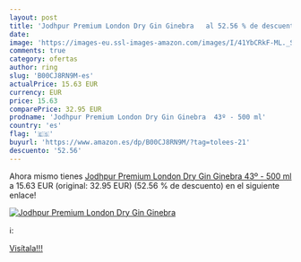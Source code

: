 ```yaml
---
layout: post
title: 'Jodhpur Premium London Dry Gin Ginebra   al 52.56 % de descuento'
date: 
image: 'https://images-eu.ssl-images-amazon.com/images/I/41YbCRkF-ML._SL200_.jpg'
comments: true
category: ofertas
author: ring
slug: 'B00CJ8RN9M-es'
actualPrice: 15.63 EUR
currency: EUR
price: 15.63
comparePrice: 32.95 EUR
prodname: 'Jodhpur Premium London Dry Gin Ginebra  43º - 500 ml'
country: 'es'
flag: '🇪🇸'
buyurl: 'https://www.amazon.es/dp/B00CJ8RN9M/?tag=tolees-21'
descuento: '52.56'
---
```


Ahora mismo tienes [Jodhpur Premium London Dry Gin Ginebra  43º - 500 ml](https://www.amazon.es/dp/B00CJ8RN9M/?tag=tolees-21) a 15.63 EUR (original: 32.95 EUR) (52.56 %  de descuento) en el siguiente enlace!

[![Jodhpur Premium London Dry Gin Ginebra  ](https://images-eu.ssl-images-amazon.com/images/I/41YbCRkF-ML._SL200_.jpg)](https://www.amazon.es/dp/B00CJ8RN9M/?tag=tolees-21)

ℹ️:


[Visítala!!!](https://www.amazon.es/dp/B00CJ8RN9M/?tag=tolees-21)
